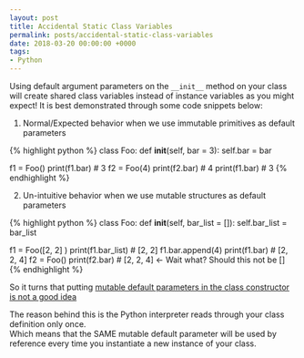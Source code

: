 ```yaml
---
layout: post
title: Accidental Static Class Variables
permalink: posts/accidental-static-class-variables
date: 2018-03-20 00:00:00 +0000
tags: 
- Python
---
```


Using default argument parameters on the `__init__` method on your class will create shared class variables instead of instance variables as you might expect!
It is best demonstrated through some code snippets below:

1. Normal/Expected behavior when we use immutable primitives as default parameters

{% highlight python %}
class Foo:
    def __init__(self, bar = 3):
        self.bar = bar

f1 = Foo()
print(f1.bar) # 3
f2 = Foo(4)
print(f2.bar) # 4
print(f1.bar) # 3
{% endhighlight %}

2. Un-intuitive behavior when we use mutable structures as default parameters

{% highlight python %}
class Foo:
    def __init__(self, bar_list = []):
        self.bar_list = bar_list

f1 = Foo([2, 2] )
print(f1.bar_list) # [2, 2]
f1.bar.append(4)
print(f1.bar) # [2, 2, 4]
f2 = Foo()
print(f2.bar) # [2, 2, 4] <- Wait what? Should this not be []
{% endhighlight %}

So it turns that putting [mutable default parameters in the class constructor is not a good idea](https://stackoverflow.com/questions/4841782/python-constructor-and-default-value)

The reason behind this is the Python interpreter reads through your class definition only once.        
Which means that the SAME mutable default parameter will be used by reference every time you instantiate a new instance of your class.   